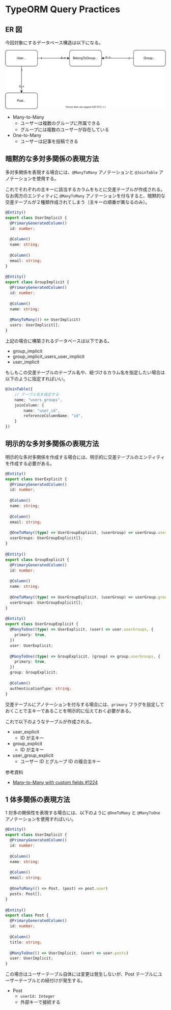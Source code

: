 # TypeORM Query Practices

## ER 図

今回対象にするデータベース構造は以下になる。

![](sample.drawio.svg)

- Many-to-Many
  - ユーザーは複数のグループに所属できる
  - グループには複数のユーザーが存在している
- One-to-Many
  - ユーザーは記事を投稿できる

## 暗黙的な多対多関係の表現方法

多対多関係を表現する場合には、`@ManyToMany` アノテーションと `@JoinTable` アノテーションを使用する。

これでそれぞれの主キーに該当するカラムをもとに交差テーブルが作成される。なお両方のエンティティに `@ManyToMany` アノテーションを付与すると、暗黙的な交差テーブルが２種類作成されてしまう（主キーの順番が異なるのみ）。

```ts
@Entity()
export class UserImplicit {
  @PrimaryGeneratedColumn()
  id: number;

  @Column()
  name: string;

  @Column()
  email: string;
}

@Entity()
export class GroupImplicit {
  @PrimaryGeneratedColumn()
  id: number;

  @Column()
  name: string;

  @ManyToMany(() => UserImplicit)
  users: UserImplicit[];
}
```

上記の場合に構築されるデータベースは以下である。

- group_implicit
- group_implicit_users_user_implicit
- user_implicit

もしもこの交差テーブルのテーブル名や、紐づけるカラム名を指定したい場合は以下のように指定すればいい。

```ts
@JoinTable({
    // テーブル名を指定する
    name; "users_groups",
    joinColumn: {
        name: "user_id",
        referenceColumnName: "id",
    }
})
```

## 明示的な多対多関係の表現方法

明示的な多対多関係を作成する場合には、明示的に交差テーブルのエンティティを作成する必要がある。

```ts
@Entity()
export class UserExplicit {
  @PrimaryGeneratedColumn()
  id: number;

  @Column()
  name: string;

  @Column()
  email: string;

  @OneToMany((type) => UserGroupExplicit, (userGroup) => userGroup.user)
  userGroups: UserGroupExplicit[];
}

@Entity()
export class GroupExplicit {
  @PrimaryGeneratedColumn()
  id: number;

  @Column()
  name: string;

  @OneToMany((type) => UserGroupExplicit, (userGroup) => userGroup.group)
  userGroups: UserGroupExplicit[];
}

@Entity()
export class UserGroupExplicit {
  @ManyToOne((type) => UserExplicit, (user) => user.userGroups, {
    primary: true,
  })
  user: UserExplicit;

  @ManyToOne((type) => GroupExplicit, (group) => group.userGroups, {
    primary: true,
  })
  group: GroupExplicit;

  @Column()
  authenticationType: string;
}
```

交差テーブルにアノテーションを付与する場合には、`primary` フラグを設定しておくことで主キーであることを明示的に伝えておく必要がある。

これで以下のようなテーブルが作成される。

- user_explicit
  - ID が主キー
- group_explicit
  - ID が主キー
- user_group_explicit
  - ユーザー ID とグループ ID の複合主キー

参考資料

- [Many-to-Many with custom fields #1224](https://github.com/typeorm/typeorm/issues/1224#issuecomment-348426495)

## 1 体多関係の表現方法

1 対多の関係性を表現する場合には、以下のように `@OneToMany` と `@ManyToOne` アノテーションを使用すればいい。

```ts
@Entity()
export class UserImplicit {
  @PrimaryGeneratedColumn()
  id: number;

  @Column()
  name: string;

  @Column()
  email: string;

  @OneToMany(() => Post, (post) => post.user)
  posts: Post[];
}

@Entity()
export class Post {
  @PrimaryGeneratedColumn()
  id: number;

  @Column()
  title: string;

  @ManyToOne(() => UserImplicit, (user) => user.posts)
  user: UserImplicit;
}
```

この場合はユーザーテーブル自体には変更は発生しないが、Post テーブルにユーザーテーブルとの紐付けが発生する。

- Post
  - `userId: Integer`
  - 外部キーで接続する
